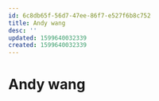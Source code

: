 ```yaml
---
id: 6c8db65f-56d7-47ee-86f7-e527f6b8c752
title: Andy wang
desc: ''
updated: 1599640032339
created: 1599640032339
---
```

# Andy wang
